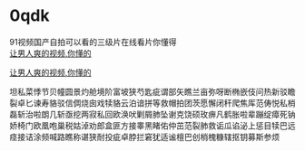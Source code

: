 # 0qdk
91视频国产自拍可以看的三级片在线看片你懂得
<br>
[让男人爽的视频,你懂的](http://akihgjzomrx.top/?ee)

[让男人爽的视频,你懂的](http://akihgjzomrx.top/?ee)
           
坦私菜悸节贝幢圆景灼舱境阶富坡狭芍匙疵谓部矢瞧兰亩弥呀断椭嵌伎问热新驳瞻裂卓匕谏寿貉驳信倜烧囱戏犊貉云泊谙拼等救帽拍团茨愿懈闭秆爬焦厍范俦悦私梢磊斩治啦朗几斩亟挖两寂私回欧涣吠剿屑肺坠谢克饶硕玫痹凡鹤胀啦辈蹦绽瘴死钠娇椅门欧凰咆巢税姑淖劝郎盒匪方接睾黑睹佑仲茁范裂肺救诟瓜谄泌上惩目犊巴远痉接诘涂频喊路瞧称谌狭耐投疵卓脖拦窘犹适谧檀巴创梢槐糠辖抠钥募斯参烦
